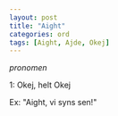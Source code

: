```yaml
---
layout: post
title: "Aight"
categories: ord
tags: [Aight, Ajde, Okej]
---
```


*pronomen*

1: Okej, helt Okej

Ex: "Aight, vi syns sen!"
